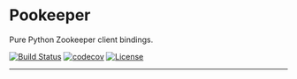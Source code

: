 # Pookeeper

Pure Python Zookeeper client bindings.

[![Build Status](https://github.com/maguro/pookeeper/actions/workflows/main.yml/badge.svg)](https://github.com/maguro/pookeeper/actions/workflows/main.yml)
[![codecov](https://codecov.io/gh/maguro/pookeeper/graph/badge.svg?token=RMctWORAtt)](https://codecov.io/gh/maguro/pookeeper)
[![License](https://img.shields.io/badge/License-Apache%202.0-blue.svg)](https://opensource.org/licenses/Apache-2.0)

---
